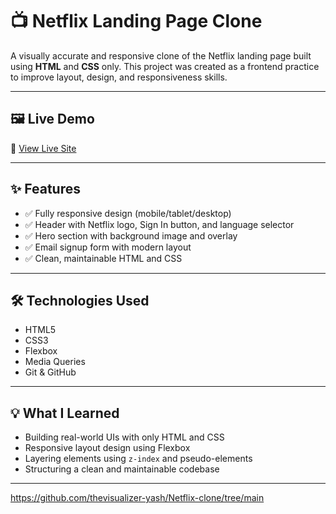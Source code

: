 # 📺 Netflix Landing Page Clone

A visually accurate and responsive clone of the Netflix landing page built using **HTML** and **CSS** only. This project was created as a frontend practice to improve layout, design, and responsiveness skills.

---

## 🖼️ Live Demo

🔗 [View Live Site](https://github.com/thevisualizer-yash/Netflix-clone/tree/main)

---

## ✨ Features

- ✅ Fully responsive design (mobile/tablet/desktop)
- ✅ Header with Netflix logo, Sign In button, and language selector
- ✅ Hero section with background image and overlay
- ✅ Email signup form with modern layout
- ✅ Clean, maintainable HTML and CSS

---
## 🛠️ Technologies Used

- HTML5
- CSS3
- Flexbox
- Media Queries
- Git & GitHub

---

## 💡 What I Learned

- Building real-world UIs with only HTML and CSS
- Responsive layout design using Flexbox
- Layering elements using `z-index` and pseudo-elements
- Structuring a clean and maintainable codebase

---

https://github.com/thevisualizer-yash/Netflix-clone/tree/main
